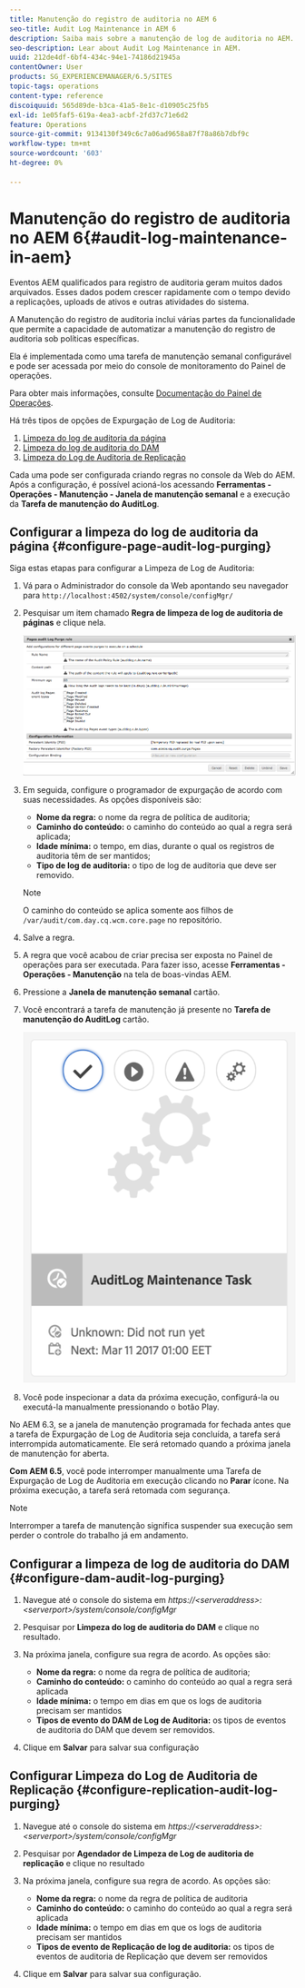 ```yaml
---
title: Manutenção do registro de auditoria no AEM 6
seo-title: Audit Log Maintenance in AEM 6
description: Saiba mais sobre a manutenção de log de auditoria no AEM.
seo-description: Lear about Audit Log Maintenance in AEM.
uuid: 212de4df-6bf4-434c-94e1-74186d21945a
contentOwner: User
products: SG_EXPERIENCEMANAGER/6.5/SITES
topic-tags: operations
content-type: reference
discoiquuid: 565d89de-b3ca-41a5-8e1c-d10905c25fb5
exl-id: 1e05faf5-619a-4ea3-acbf-2fd37c71e6d2
feature: Operations
source-git-commit: 9134130f349c6c7a06ad9658a87f78a86b7dbf9c
workflow-type: tm+mt
source-wordcount: '603'
ht-degree: 0%

---
```


# Manutenção do registro de auditoria no AEM 6{#audit-log-maintenance-in-aem}

Eventos AEM qualificados para registro de auditoria geram muitos dados arquivados. Esses dados podem crescer rapidamente com o tempo devido a replicações, uploads de ativos e outras atividades do sistema.

A Manutenção do registro de auditoria inclui várias partes da funcionalidade que permite a capacidade de automatizar a manutenção do registro de auditoria sob políticas específicas.

Ela é implementada como uma tarefa de manutenção semanal configurável e pode ser acessada por meio do console de monitoramento do Painel de operações.

Para obter mais informações, consulte [Documentação do Painel de Operações](/help/sites-administering/operations-dashboard.md).

Há três tipos de opções de Expurgação de Log de Auditoria:

1. [Limpeza do log de auditoria da página](/help/sites-administering/operations-audit-log.md#configure-page-audit-log-purging)
1. [Limpeza do log de auditoria do DAM](/help/sites-administering/operations-audit-log.md#configure-dam-audit-log-purging)
1. [Limpeza do Log de Auditoria de Replicação](/help/sites-administering/operations-audit-log.md#configure-replication-audit-log-purging)

Cada uma pode ser configurada criando regras no console da Web do AEM. Após a configuração, é possível acioná-los acessando **Ferramentas - Operações - Manutenção - Janela de manutenção semanal** e a execução da **Tarefa de manutenção do AuditLog**.

## Configurar a limpeza do log de auditoria da página {#configure-page-audit-log-purging}

Siga estas etapas para configurar a Limpeza de Log de Auditoria:

1. Vá para o Administrador do console da Web apontando seu navegador para `http://localhost:4502/system/console/configMgr/`

1. Pesquisar um item chamado **Regra de limpeza de log de auditoria de páginas** e clique nela.

   ![chlimage_1-365](assets/chlimage_1-365.png)

1. Em seguida, configure o programador de expurgação de acordo com suas necessidades. As opções disponíveis são:

   * **Nome da regra:** o nome da regra de política de auditoria;
   * **Caminho do conteúdo:** o caminho do conteúdo ao qual a regra será aplicada;
   * **Idade mínima:** o tempo, em dias, durante o qual os registros de auditoria têm de ser mantidos;
   * **Tipo de log de auditoria:** o tipo de log de auditoria que deve ser removido.

   >[!NOTE]
   >
   >O caminho do conteúdo se aplica somente aos filhos de `/var/audit/com.day.cq.wcm.core.page` no repositório.

1. Salve a regra.
1. A regra que você acabou de criar precisa ser exposta no Painel de operações para ser executada. Para fazer isso, acesse **Ferramentas - Operações - Manutenção** na tela de boas-vindas AEM.

1. Pressione a **Janela de manutenção semanal** cartão.

1. Você encontrará a tarefa de manutenção já presente no **Tarefa de manutenção do AuditLog** cartão.

   ![chlimage_1-366](assets/chlimage_1-366.png)

1. Você pode inspecionar a data da próxima execução, configurá-la ou executá-la manualmente pressionando o botão Play.

No AEM 6.3, se a janela de manutenção programada for fechada antes que a tarefa de Expurgação de Log de Auditoria seja concluída, a tarefa será interrompida automaticamente. Ele será retomado quando a próxima janela de manutenção for aberta.

**Com AEM 6.5**, você pode interromper manualmente uma Tarefa de Expurgação de Log de Auditoria em execução clicando no **Parar** ícone. Na próxima execução, a tarefa será retomada com segurança.

>[!NOTE]
>
>Interromper a tarefa de manutenção significa suspender sua execução sem perder o controle do trabalho já em andamento.

## Configurar a limpeza de log de auditoria do DAM {#configure-dam-audit-log-purging}

1. Navegue até o console do sistema em *https://&lt;serveraddress>:&lt;serverport>/system/console/configMgr*
1. Pesquisar por **Limpeza do log de auditoria do DAM** e clique no resultado.
1. Na próxima janela, configure sua regra de acordo. As opções são:

   * **Nome da regra:** o nome da regra de política de auditoria;
   * **Caminho do conteúdo:** o caminho do conteúdo ao qual a regra será aplicada
   * **Idade mínima:** o tempo em dias em que os logs de auditoria precisam ser mantidos
   * **Tipos de evento do DAM de Log de Auditoria:** os tipos de eventos de auditoria do DAM que devem ser removidos.

1. Clique em **Salvar** para salvar sua configuração

## Configurar Limpeza do Log de Auditoria de Replicação  {#configure-replication-audit-log-purging}

1. Navegue até o console do sistema em *https://&lt;serveraddress>:&lt;serverport>/system/console/configMgr*
1. Pesquisar por **Agendador de Limpeza de Log de auditoria de replicação** e clique no resultado
1. Na próxima janela, configure sua regra de acordo. As opções são:

   * **Nome da regra:** o nome da regra de política de auditoria
   * **Caminho do conteúdo:** o caminho do conteúdo ao qual a regra será aplicada
   * **Idade mínima:** o tempo em dias em que os logs de auditoria precisam ser mantidos
   * **Tipos de evento de Replicação de log de auditoria:** os tipos de eventos de auditoria de Replicação que devem ser removidos

1. Clique em **Salvar** para salvar sua configuração.
